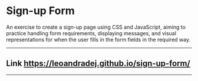 # Sign-up Form

An exercise to create a sign-up page using CSS and JavaScript, aiming to practice handling form requirements, displaying messages, and visual representations for when the user fills in the form fields in the required way.

---

## Link https://leoandradej.github.io/sign-up-form/

---